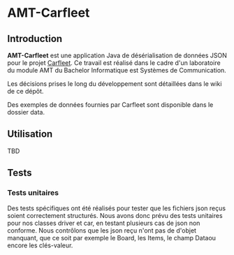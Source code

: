 # AMT-Carfleet
## Introduction
**AMT-Carfleet** est une application Java de désérialisation de données JSON pour le projet [Carfleet](https://www.carfleet.ch/). 
Ce travail est réalisé dans le cadre d'un laboratoire du module AMT du Bachelor Informatique est Systèmes de Communication.

Les décisions prises le long du développement sont détaillées dans le wiki de ce dépôt.

Des exemples de données fournies par Carfleet sont disponible dans le dossier data.

## Utilisation
TBD

## Tests

### Tests unitaires
Des tests spécifiques ont été réalisés pour tester que les fichiers json reçus soient correctement structurés. 
Nous avons donc prévu des tests unitaires pour nos classes driver et car, en testant plusieurs cas de json non conforme.
Nous contrôlons que les json reçu n'ont pas de d'objet manquant, que ce soit par exemple le Board, les Items, le champ Dataou encore
les clés-valeur.

